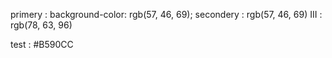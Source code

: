 primery : background-color: rgb(57, 46, 69);
secondery : rgb(57, 46, 69)
III : rgb(78, 63, 96)

test : #B590CC
